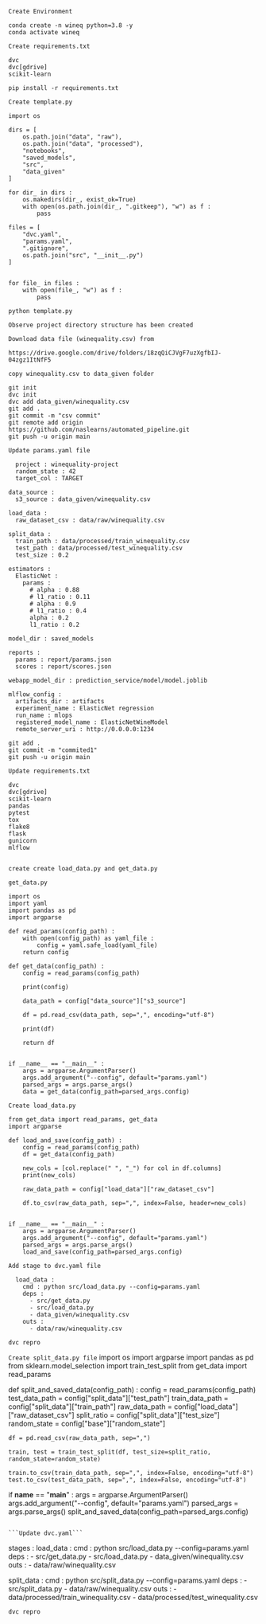 ```
Create Environment
```
```
conda create -n wineq python=3.8 -y
conda activate wineq
```
```
Create requirements.txt
```
```
dvc
dvc[gdrive]
scikit-learn
```
```
pip install -r requirements.txt
```
```
Create template.py
```
```
import os

dirs = [
    os.path.join("data", "raw"),
    os.path.join("data", "processed"),
    "notebooks",
    "saved_models",
    "src",
    "data_given"
]

for dir_ in dirs :
    os.makedirs(dir_, exist_ok=True)
    with open(os.path.join(dir_, ".gitkeep"), "w") as f :
        pass

files = [
    "dvc.yaml",
    "params.yaml",
    ".gitignore",
    os.path.join("src", "__init__.py")
]


for file_ in files :
    with open(file_, "w") as f :
        pass
```
```
python template.py
```
```
Observe project directory structure has been created 
```
```
Download data file (winequality.csv) from 
```
```
https://drive.google.com/drive/folders/18zqQiCJVgF7uzXgfbIJ-04zgz1ItNfF5
```
```
copy winequality.csv to data_given folder 
```
```
git init
dvc init
dvc add data_given/winequality.csv
git add .
git commit -m "csv commit"
git remote add origin https://github.com/naslearns/automated_pipeline.git 
git push -u origin main
```
```Update params.yaml file```
```base :
  project : winequality-project
  random_state : 42
  target_col : TARGET

data_source : 
  s3_source : data_given/winequality.csv

load_data :
  raw_dataset_csv : data/raw/winequality.csv

split_data :
  train_path : data/processed/train_winequality.csv
  test_path : data/processed/test_winequality.csv
  test_size : 0.2

estimators :
  ElasticNet :
    params :
      # alpha : 0.88
      # l1_ratio : 0.11
      # alpha : 0.9
      # l1_ratio : 0.4
      alpha : 0.2
      l1_ratio : 0.2

model_dir : saved_models

reports :
  params : report/params.json
  scores : report/scores.json

webapp_model_dir : prediction_service/model/model.joblib

mlflow_config :
  artifacts_dir : artifacts
  experiment_name : ElasticNet regression
  run_name : mlops
  registered_model_name : ElasticNetWineModel
  remote_server_uri : http://0.0.0.0:1234
```
```
git add .
git commit -m "commited1"
git push -u origin main
```

```Update requirements.txt```

```
dvc
dvc[gdrive]
scikit-learn
pandas
pytest
tox
flake8
flask
gunicorn
mlflow
```
```pip install -r requirements.txt
```

```create create load_data.py and get_data.py```

```get_data.py```
```
import os
import yaml
import pandas as pd
import argparse

def read_params(config_path) :
    with open(config_path) as yaml_file :
        config = yaml.safe_load(yaml_file)
    return config

def get_data(config_path) :
    config = read_params(config_path)

    print(config)

    data_path = config["data_source"]["s3_source"]

    df = pd.read_csv(data_path, sep=",", encoding="utf-8")

    print(df)

    return df


if __name__ == "__main__" :
    args = argparse.ArgumentParser()
    args.add_argument("--config", default="params.yaml")
    parsed_args = args.parse_args()
    data = get_data(config_path=parsed_args.config)
```

```Create load_data.py```

```import os
from get_data import read_params, get_data
import argparse

def load_and_save(config_path) :
    config = read_params(config_path)
    df = get_data(config_path)

    new_cols = [col.replace(" ", "_") for col in df.columns]
    print(new_cols)

    raw_data_path = config["load_data"]["raw_dataset_csv"]

    df.to_csv(raw_data_path, sep=",", index=False, header=new_cols)


if __name__ == "__main__" :
    args = argparse.ArgumentParser()
    args.add_argument("--config", default="params.yaml")
    parsed_args = args.parse_args()
    load_and_save(config_path=parsed_args.config)
```
```Add stage to dvc.yaml file```
```stages :
  load_data :
    cmd : python src/load_data.py --config=params.yaml
    deps :
      - src/get_data.py
      - src/load_data.py
      - data_given/winequality.csv
    outs :
      - data/raw/winequality.csv
```
```
dvc repro
```
```Create split_data.py file```
import os
import argparse 
import pandas as pd 
from sklearn.model_selection import train_test_split
from get_data import read_params


def split_and_saved_data(config_path) :
    config = read_params(config_path)
    test_data_path = config["split_data"]["test_path"]
    train_data_path = config["split_data"]["train_path"]
    raw_data_path = config["load_data"]["raw_dataset_csv"]
    split_ratio = config["split_data"]["test_size"]
    random_state = config["base"]["random_state"]

    df = pd.read_csv(raw_data_path, sep=",")

    train, test = train_test_split(df, test_size=split_ratio, random_state=random_state)

    train.to_csv(train_data_path, sep=",", index=False, encoding="utf-8")
    test.to_csv(test_data_path, sep=",", index=False, encoding="utf-8")


if __name__ == "__main__" :
    args = argparse.ArgumentParser()
    args.add_argument("--config", default="params.yaml")
    parsed_args = args.parse_args()
    split_and_saved_data(config_path=parsed_args.config)
```

```Update dvc.yaml```
```
stages :
  load_data :
    cmd : python src/load_data.py --config=params.yaml
    deps :
      - src/get_data.py
      - src/load_data.py
      - data_given/winequality.csv
    outs :
      - data/raw/winequality.csv

  split_data :
    cmd : python src/split_data.py --config=params.yaml
    deps :
      - src/split_data.py
      - data/raw/winequality.csv
    outs :
      - data/processed/train_winequality.csv
      - data/processed/test_winequality.csv
```
dvc repro



